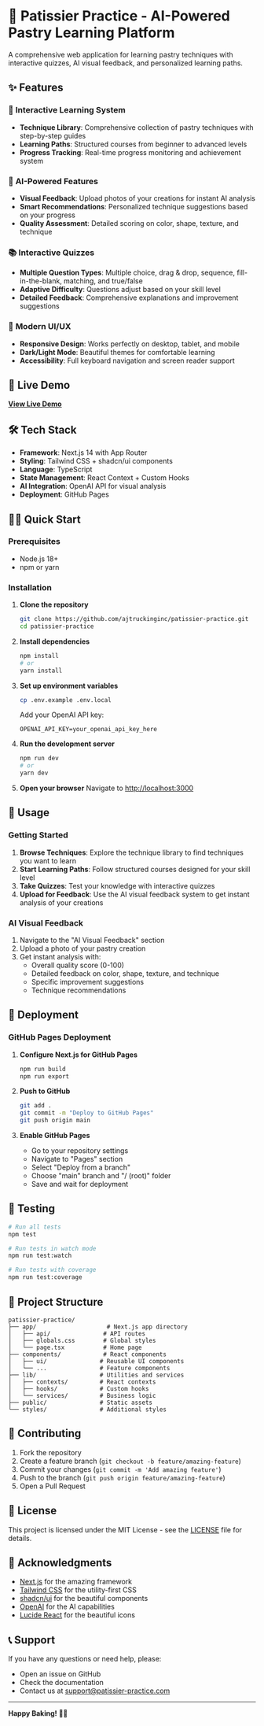 # 🍰 Patissier Practice - AI-Powered Pastry Learning Platform

A comprehensive web application for learning pastry techniques with interactive quizzes, AI visual feedback, and personalized learning paths.

## ✨ Features

### 🎯 **Interactive Learning System**
- **Technique Library**: Comprehensive collection of pastry techniques with step-by-step guides
- **Learning Paths**: Structured courses from beginner to advanced levels
- **Progress Tracking**: Real-time progress monitoring and achievement system

### 🧠 **AI-Powered Features**
- **Visual Feedback**: Upload photos of your creations for instant AI analysis
- **Smart Recommendations**: Personalized technique suggestions based on your progress
- **Quality Assessment**: Detailed scoring on color, shape, texture, and technique

### 📚 **Interactive Quizzes**
- **Multiple Question Types**: Multiple choice, drag & drop, sequence, fill-in-the-blank, matching, and true/false
- **Adaptive Difficulty**: Questions adjust based on your skill level
- **Detailed Feedback**: Comprehensive explanations and improvement suggestions

### 🎨 **Modern UI/UX**
- **Responsive Design**: Works perfectly on desktop, tablet, and mobile
- **Dark/Light Mode**: Beautiful themes for comfortable learning
- **Accessibility**: Full keyboard navigation and screen reader support

## 🚀 Live Demo

**[View Live Demo](https://emilycastillox.github.io/patissier-practice)**

## 🛠️ Tech Stack

- **Framework**: Next.js 14 with App Router
- **Styling**: Tailwind CSS + shadcn/ui components
- **Language**: TypeScript
- **State Management**: React Context + Custom Hooks
- **AI Integration**: OpenAI API for visual analysis
- **Deployment**: GitHub Pages

## 🏃‍♂️ Quick Start

### Prerequisites
- Node.js 18+ 
- npm or yarn

### Installation

1. **Clone the repository**
   ```bash
   git clone https://github.com/ajtruckinginc/patissier-practice.git
   cd patissier-practice
   ```

2. **Install dependencies**
   ```bash
   npm install
   # or
   yarn install
   ```

3. **Set up environment variables**
   ```bash
   cp .env.example .env.local
   ```
   
   Add your OpenAI API key:
   ```env
   OPENAI_API_KEY=your_openai_api_key_here
   ```

4. **Run the development server**
   ```bash
   npm run dev
   # or
   yarn dev
   ```

5. **Open your browser**
   Navigate to [http://localhost:3000](http://localhost:3000)

## 📱 Usage

### Getting Started
1. **Browse Techniques**: Explore the technique library to find techniques you want to learn
2. **Start Learning Paths**: Follow structured courses designed for your skill level
3. **Take Quizzes**: Test your knowledge with interactive quizzes
4. **Upload for Feedback**: Use the AI visual feedback system to get instant analysis of your creations

### AI Visual Feedback
1. Navigate to the "AI Visual Feedback" section
2. Upload a photo of your pastry creation
3. Get instant analysis with:
   - Overall quality score (0-100)
   - Detailed feedback on color, shape, texture, and technique
   - Specific improvement suggestions
   - Technique recommendations

## 🚀 Deployment

### GitHub Pages Deployment

1. **Configure Next.js for GitHub Pages**
   ```bash
   npm run build
   npm run export
   ```

2. **Push to GitHub**
   ```bash
   git add .
   git commit -m "Deploy to GitHub Pages"
   git push origin main
   ```

3. **Enable GitHub Pages**
   - Go to your repository settings
   - Navigate to "Pages" section
   - Select "Deploy from a branch"
   - Choose "main" branch and "/ (root)" folder
   - Save and wait for deployment

## 🧪 Testing

```bash
# Run all tests
npm test

# Run tests in watch mode
npm run test:watch

# Run tests with coverage
npm run test:coverage
```

## 📁 Project Structure

```
patissier-practice/
├── app/                    # Next.js app directory
│   ├── api/               # API routes
│   ├── globals.css        # Global styles
│   └── page.tsx           # Home page
├── components/            # React components
│   ├── ui/               # Reusable UI components
│   └── ...               # Feature components
├── lib/                  # Utilities and services
│   ├── contexts/         # React contexts
│   ├── hooks/            # Custom hooks
│   └── services/         # Business logic
├── public/               # Static assets
└── styles/               # Additional styles
```

## 🤝 Contributing

1. Fork the repository
2. Create a feature branch (`git checkout -b feature/amazing-feature`)
3. Commit your changes (`git commit -m 'Add amazing feature'`)
4. Push to the branch (`git push origin feature/amazing-feature`)
5. Open a Pull Request

## 📄 License

This project is licensed under the MIT License - see the [LICENSE](LICENSE) file for details.

## 🙏 Acknowledgments

- [Next.js](https://nextjs.org/) for the amazing framework
- [Tailwind CSS](https://tailwindcss.com/) for the utility-first CSS
- [shadcn/ui](https://ui.shadcn.com/) for the beautiful components
- [OpenAI](https://openai.com/) for the AI capabilities
- [Lucide React](https://lucide.dev/) for the beautiful icons

## 📞 Support

If you have any questions or need help, please:
- Open an issue on GitHub
- Check the documentation
- Contact us at support@patissier-practice.com

---

**Happy Baking! 🍰✨**